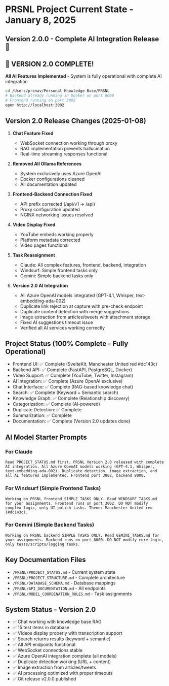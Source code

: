 # PRSNL Project Current State - January 8, 2025
## Version 2.0.0 - Complete AI Integration Release 🎉

## 🎯 VERSION 2.0 COMPLETE!
**All AI Features Implemented** - System is fully operational with complete AI integration
```bash
cd /Users/pronav/Personal Knowledge Base/PRSNL
# Backend already running in Docker on port 8000
# Frontend running on port 3002
open http://localhost:3002
```

## Version 2.0 Release Changes (2025-01-08)
1. **Chat Feature Fixed**
   - WebSocket connection working through proxy
   - RAG implementation prevents hallucination
   - Real-time streaming responses functional

2. **Removed All Ollama References**
   - System exclusively uses Azure OpenAI
   - Docker configurations cleaned
   - All documentation updated

3. **Frontend-Backend Connection Fixed**
   - API prefix corrected (/api/v1 → /api)
   - Proxy configuration updated
   - NGINX networking issues resolved

4. **Video Display Fixed**
   - YouTube embeds working properly
   - Platform metadata corrected
   - Video pages functional

5. **Task Reassignment**
   - Claude: All complex features, frontend, backend, integration
   - Windsurf: Simple frontend tasks only
   - Gemini: Simple backend tasks only

6. **Version 2.0 AI Integration**
   - All Azure OpenAI models integrated (GPT-4.1, Whisper, text-embedding-ada-002)
   - Duplicate link rejection at capture with pre-check endpoint
   - Duplicate content detection with merge suggestions
   - Image extraction from articles/tweets with attachment storage
   - Fixed AI suggestions timeout issue
   - Verified all AI services working correctly

## Project Status (100% Complete - Fully Operational)
- Frontend UI: ✅ Complete (SvelteKit, Manchester United red #dc143c)
- Backend API: ✅ Complete (FastAPI, PostgreSQL, Docker)
- Video Support: ✅ Complete (YouTube, Twitter, Instagram)
- AI Integration: ✅ Complete (Azure OpenAI exclusive)
- Chat Interface: ✅ Complete (RAG-based knowledge chat)
- Search: ✅ Complete (Keyword + Semantic search)
- Knowledge Graph: ✅ Complete (Relationship discovery)
- Categorization: ✅ Complete (AI-powered)
- Duplicate Detection: ✅ Complete
- Summarization: ✅ Complete
- Documentation: ✅ Complete (Version 2.0 updates done)

## AI Model Starter Prompts

### For Claude
```
Read PROJECT_STATUS.md first. PRSNL Version 2.0 released with complete AI integration. All Azure OpenAI models working (GPT-4.1, Whisper, text-embedding-ada-002). Duplicate detection, image extraction, and all AI features implemented. Frontend port 3002, backend 8000.
```

### For Windsurf (Simple Frontend Tasks)
```
Working on PRSNL frontend SIMPLE TASKS ONLY. Read WINDSURF_TASKS.md for your assignments. Frontend runs on port 3002. DO NOT modify complex logic, only UI polish tasks. Theme: Manchester United red (#dc143c).
```

### For Gemini (Simple Backend Tasks)
```
Working on PRSNL backend SIMPLE TASKS ONLY. Read GEMINI_TASKS.md for your assignments. Backend runs on port 8000. DO NOT modify core logic, only tests/scripts/logging tasks.
```

## Key Documentation Files
- `/PRSNL/PROJECT_STATUS.md` - Current system state
- `/PRSNL/PROJECT_STRUCTURE.md` - Complete architecture
- `/PRSNL/DATABASE_SCHEMA.md` - Database mappings
- `/PRSNL/API_DOCUMENTATION.md` - All endpoints
- `/PRSNL/MODEL_COORDINATION_RULES.md` - Task assignments

## System Status - Version 2.0
- ✅ Chat working with knowledge base RAG
- ✅ 15 test items in database
- ✅ Videos display properly with transcription support
- ✅ Search returns results (keyword + semantic)
- ✅ All API endpoints functional
- ✅ WebSocket connections stable
- ✅ Azure OpenAI integration complete (all models)
- ✅ Duplicate detection working (URL + content)
- ✅ Image extraction from articles/tweets
- ✅ AI processing optimized with proper timeouts
- ✅ Git release v2.0.0 published